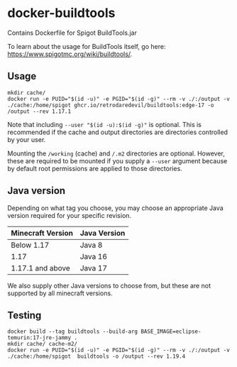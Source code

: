 # docker-buildtools
Contains Dockerfile for Spigot BuildTools.jar

To learn about the usage for BuildTools itself, go here: https://www.spigotmc.org/wiki/buildtools/.

## Usage

```shell
mkdir cache/
docker run -e PUID="$(id -u)" -e PGID="$(id -g)" --rm -v ./:/output -v ./cache:/home/spigot ghcr.io/retrodaredevil/buildtools:edge-17 -o /output --rev 1.17.1
```

Note that including `--user "$(id -u):$(id -g)"` is optional.
This is recommended if the cache and output directories are directories controlled by your user.

Mounting the `/working` (cache) and `/.m2`  directories are optional.
However, these are required to be mounted if you supply a `--user` argument because by default root permissions are applied to those directories.

## Java version

Depending on what tag you choose, you may choose an appropriate Java version required for your specific revision.

| Minecraft Version | Java Version |
|-------------------|--------------|
| Below 1.17        | Java 8       |
| 1.17              | Java 16      |
| 1.17.1 and above  | Java 17      |

We also supply other Java versions to choose from, but these are not supported by all minecraft versions.



## Testing

```shell
docker build --tag buildtools --build-arg BASE_IMAGE=eclipse-temurin:17-jre-jammy .
mkdir cache/ cache-m2/
docker run -e PUID="$(id -u)" -e PGID="$(id -g)" --rm -v ./:/output -v ./cache:/home/spigot  buildtools -o /output --rev 1.19.4
```
